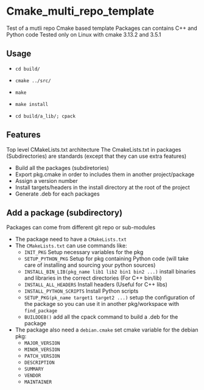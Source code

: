 # Cmake_multi_repo_template
Test of a mutli repo Cmake based template
Packages can contains C++ and Python code
Tested only on Linux with cmake 3.13.2 and 3.5.1

## Usage

- `cd build/`

- `cmake ../src/`

- `make`

- `make install`

- `cd build/a_lib/; cpack`

## Features

Top level CMakeLists.txt architecture
The CmakeLists.txt in packages (Subdirectories) are standards (except that they can use extra features)

- Build all the packages (subdiretories)
- Export pkg.cmake in order to includes them in another project/package
- Assign a version number
- Install targets/headers in the install directory at the root of the project
- Generate .deb for each packages


## Add a package (subdirectory)

Packages can come from different git repo or sub-modules

- The package need to have a `CMakeLists.txt`
- The `CMakeLists.txt` can use commands like:
    - `INIT_PKG` Setup necessary variables for the pkg
    - `SETUP_PYTHON_PKG` Setup for pkg containing Python code (will take care of installing and sourcing your python sources)
    - `INSTALL_BIN_LIB(pkg_name lib1 lib2 bin1 bin2 ...)` install binaries and libraries in the correct directories (For C++ bin/lib)
    - `INSTALL_ALL_HEADERS` Install headers (Useful for  C++ libs)
    - `INSTALL_PYTHON_SCRIPTS` Install  Python scripts
    - `SETUP_PKG(pk_name target1 target2 ...)` setup the configuration of the package so you can use it in another pkg/workspace with `find_package`
    - `BUILDDEB()`  add all the cpack command to build a .deb for the package
- The package also need a `debian.cmake` set cmake variable for the debian pkg:
    - `MAJOR_VERSION`
    - `MINOR_VERSION`
    - `PATCH_VERSION`
    - `DESCRIPTION`
    - `SUMMARY`
    - `VENDOR`
    - `MAINTAINER`

